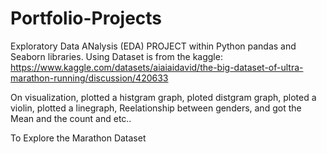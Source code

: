 # Portfolio-Projects

Exploratory Data ANalysis (EDA) PROJECT within Python pandas and Seaborn libraries.
Using Dataset is from the kaggle: https://www.kaggle.com/datasets/aiaiaidavid/the-big-dataset-of-ultra-marathon-running/discussion/420633

On visualization,
plotted a histgram graph,
ploted distgram graph,
ploted a violin,
plotted a linegraph,
Reelationship between genders, and 
got the Mean and the count and etc..

To Explore the Marathon Dataset
